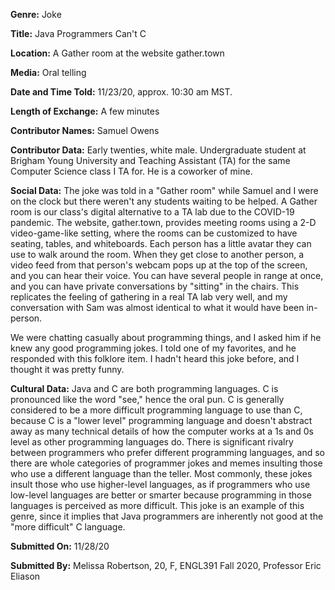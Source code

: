 **Genre:** Joke

**Title:** Java Programmers Can't C

**Location:** A Gather room at the website gather.town

**Media:** Oral telling

**Date and Time Told:** 11/23/20, approx. 10:30 am MST.

**Length of Exchange:** A few minutes

**Contributor Names:** Samuel Owens

**Contributor Data:** Early twenties, white male. Undergraduate student at Brigham Young University and Teaching Assistant (TA) for the same Computer Science class I TA for. He is a coworker of mine. 

**Social Data:** The joke was told in a "Gather room" while Samuel and I were on the clock but there weren't any students waiting to be helped. A Gather room is our class's digital alternative to a TA lab due to the COVID-19 pandemic. The website, gather.town, provides meeting rooms using a 2-D video-game-like setting, where the rooms can be customized to have seating, tables, and whiteboards. Each person has a little avatar they can use to walk around the room. When they get close to another person, a video feed from that person's webcam pops up at the top of the screen, and you can hear their voice. You can have several people in range at once, and you can have private conversations by "sitting" in the chairs. This replicates the feeling of gathering in a real TA lab very well, and my conversation with Sam was almost identical to what it would have been in-person.

We were chatting casually about programming things, and I asked him if he knew any good programming jokes. I told one of my favorites, and he responded with this folklore item. I hadn't heard this joke before, and I thought it was pretty funny.

**Cultural Data:** Java and C are both programming languages. C is pronounced like the word "see," hence the oral pun. C is generally considered to be a more difficult programming language to use than C, because C is a "lower level" programming language and doesn't abstract away as many technical details of how the computer works at a 1s and 0s level as other programming languages do. There is significant rivalry between programmers who prefer different programming languages, and so there are whole categories of programmer jokes and memes insulting those who use a different language than the teller. Most commonly, these jokes insult those who use higher-level languages, as if programmers who use low-level languages are better or smarter because programming in those languages is perceived as more difficult. This joke is an example of this genre, since it implies that Java programmers are inherently not good at the "more difficult" C language. 

**Submitted On:** 11/28/20

**Submitted By:** Melissa Robertson, 20, F, ENGL391 Fall 2020, Professor Eric Eliason